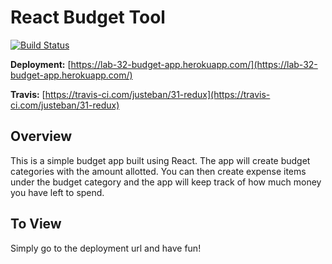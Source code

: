 React Budget Tool 
=================

[![Build Status](https://travis-ci.com/justeban/31-redux.svg?branch=master)](https://travis-ci.com/justeban/31-redux)

**Deployment:** [https://lab-32-budget-app.herokuapp.com/](https://lab-32-budget-app.herokuapp.com/)

**Travis:** [https://travis-ci.com/justeban/31-redux](https://travis-ci.com/justeban/31-redux)

## Overview
This is a simple budget app built using React. The app will create budget categories with the amount allotted. You can then create expense items under the budget category and the app will keep track of how much money you have left to spend. 

## To View
Simply go to the deployment url and have fun!